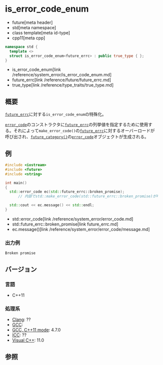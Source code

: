 # is_error_code_enum
* future[meta header]
* std[meta namespace]
* class template[meta id-type]
* cpp11[meta cpp]

```cpp
namespace std {
  template <>
  struct is_error_code_enum<future_errc> : public true_type { };
}
```
* is_error_code_enum[link /reference/system_error/is_error_code_enum.md]
* future_errc[link /reference/future/future_errc.md]
* true_type[link /reference/type_traits/true_type.md]

## 概要
[`future_errc`](future_errc.md)に対する`is_error_code_enum`の特殊化。

[`error_code`](/reference/system_error/error_code.md)のコンストラクタに[`future_errc`](future_errc.md)の列挙値を指定するために使用する。それによって`make_error_code()`の[`future_errc`](future_errc.md)に対するオーバーロードが呼び出され、[`future_category()`](future_category.md)の[`error_code`](/reference/system_error/error_code.md)オブジェクトが生成される。


## 例
```cpp example
#include <iostream>
#include <future>
#include <string>

int main()
{
  std::error_code ec(std::future_errc::broken_promise);
      // 内部でstd::make_error_code(std::future_errc::broken_promise)が呼ばれる

  std::cout << ec.message() << std::endl;
}
```
* std::error_code[link /reference/system_error/error_code.md]
* std::future_errc::broken_promise[link future_errc.md]
* ec.message()[link /reference/system_error/error_code/message.md]

### 出力例
```
Broken promise
```

## バージョン
### 言語
- C++11

### 処理系
- [Clang](/implementation.md#clang): ??
- [GCC](/implementation.md#gcc): 
- [GCC, C++11 mode](/implementation.md#gcc): 4.7.0
- [ICC](/implementation.md#icc): ??
- [Visual C++](/implementation.md#visual_cpp): 11.0


## 参照


